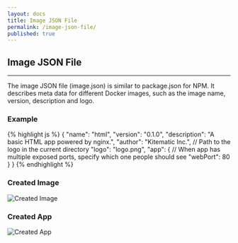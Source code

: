 ```yaml
---
layout: docs
title: Image JSON File
permalink: /image-json-file/
published: true
---
```


## Image JSON File

---

The image JSON file (image.json) is similar to package.json for NPM. It describes
meta data for different Docker images, such as the image name, version,
description and logo.

### Example

{% highlight js %}
{
  "name": "html",
  "version": "0.1.0",
  "description": "A basic HTML app powered by nginx.",
  "author": "Kitematic Inc.",
  // Path to the logo in the current directory
  "logo": "logo.png",
  "app": {
    // When app has multiple exposed ports, specify which one people should see
    "webPort": 80
  }
}
{% endhighlight %}

### Created Image

![Created Image](/img/image-json-file/created-image.png)

### Created App

![Created App](/img/image-json-file/created-app.png)
